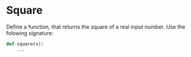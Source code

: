 # Square

Define a function, that returns the square of a real input number.
Use the folowing signature:

```python
def square(x):
    ...
```